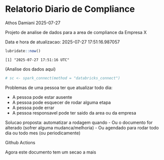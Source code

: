 # Relatorio Diario de Compliance
Athos Damiani
2025-07-27

Projeto de analise de dados para a area de compliance da Empresa X

Data e hora de atualizacao: 2025-07-27 17:51:16.987057

``` r
lubridate::now()
```

    [1] "2025-07-27 17:51:16 UTC"

(Analise dos dados aqui)

``` r
# sc <- spark_connect(method = "databricks_connect")
```

Problemas de uma pessoa ter que atualizar todo dia:

-   A pessoa pode estar ausente
-   A pessoa pode esquecer de rodar alguma etapa
-   A pessoa pode errar
-   A pessoa responsavel pode ter saido da area ou da empresa

Solucao proposta: automatizar a rodagem quando - Ou o documento for
alterado (sofrer alguma mudanca/melhoria) - Ou agendado para rodar todo
dia ou todo mes (ou periodicamente)

Github Actions

Agora este documento tem um secao a mais
